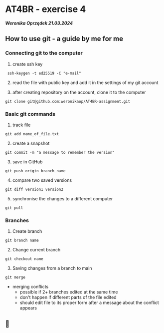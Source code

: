 # AT4BR - exercise 4

***Weronika Oprzędek 21.03.2024***

## How to use git - a guide by me for me

### Connecting git to the computer

1. create ssh key
```
 ssh-keygen -t ed25519 -C "e-mail"
```

2. read the file with public key and add it in the settings of my git account

3. after creating repository on the account, clone it to the computer
```
git clone git@github.com:weronikaop/AT4BR-assignment.git
```

### Basic git commands
1. track file

```
git add name_of_file.txt
```

2. create a snapshot

```
git commit -m "a message to remember the version"
```

3. save in GitHub

```
git push origin branch_name
```

4. compare two saved versions

```
git diff version1 version2
```

5. synchronise the changes to a different computer

```
git pull
```

### Branches
1. Create branch
```
git branch name
```

2. Change current branch
```
git checkout name
```

3. Saving changes from a branch to main
```
git merge
```

- merging conflicts
    - possible if 2+ branches edited at the same time
    * don't happen if different parts of the file edited
    - should edit file to its proper form after a message about the conflict appears

:watermelon:
---